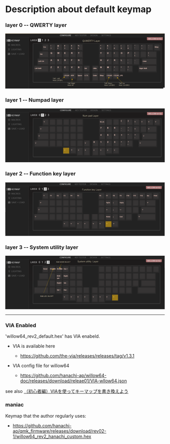 # Description about default keymap

### layer 0 -- QWERTY layer

  <img src="img/default-keymap-0.png" alt="Default keymap layer 0" title="Default keymap layer 0: QWERTY">



### layer 1 -- Numpad layer

  <img src="img/default-keymap-1.png" alt="Default keymap layer 1" title="Default keymap layer 1: Numpad">



### layer 2 -- Function key layer

  <img src="img/default-keymap-2.png" alt="Default keymap layer 2" title="Default keymap layer 2: Function key">


### layer 3 -- System utility layer

  <img src="img/default-keymap-3.png" alt="Default keymap layer 3" title="Default keymap layer 3: system utilz">


* * *
 ### VIA Enabled 
 'willow64_rev2_default.hex' has VIA enabeld.

- VIA is available here 
   
   - https://github.com/the-via/releases/releases/tag/v1.3.1
  
- VIA config file for willow64
  - https://github.com/hanachi-ap/willow64-doc/releases/download/releae01/VIA-wllow64.json

see also [ （初心者編）VIAを使ってキーマップを書き換えよう](https://salicylic-acid3.hatenablog.com/entry/via-manual)


### maniac
Keymap that the author regularly uses:
  - https://github.com/hanachi-ap/qmk_firmware/releases/download/rev02-1/willow64_rev2_hanachi_custom.hex
